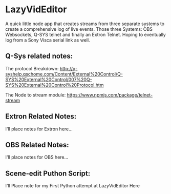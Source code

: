 # LazyVidEditor
A quick little node app that creates streams from three separate systems to create a comprehensive log of live events. Those three Systems: OBS Websockets, Q-SYS telnet and finally an Extron Telnet. Hoping to eventually log from a Sony Visca serial link as well.


## Q-Sys related notes:
The protocol Breakdown:
http://q-syshelp.qschome.com/Content/External%20Control/Q-SYS%20External%20Control/007%20Q-SYS%20External%20Control%20Protocol.htm

The Node to stream module:
https://www.npmjs.com/package/telnet-stream


## Extron Related Notes:
I'll place notes for Extron here...

## OBS Related Notes:
I'll place notes for OBS here...

## Scene-edit Puthon Script:
I'll Place note for my First Python attempt at LazyVidEditor Here
